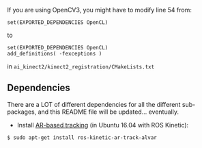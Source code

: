 If you are using OpenCV3, you might have to modify line 54 from:

```
set(EXPORTED_DEPENDENCIES OpenCL)
```
to
```
set(EXPORTED_DEPENDENCIES OpenCL)
add_definitions( -fexceptions )
```
in `ai_kinect2/kinect2_registration/CMakeLists.txt`


## Dependencies ##

There are a LOT of different dependencies for all the different sub-packages, and this README file will be updated...  eventually.  

* Install [AR-based tracking](http://wiki.ros.org/ar_track_alvar) (in Ubuntu 16.04 with ROS Kinetic):
```
$ sudo apt-get install ros-kinetic-ar-track-alvar
```
